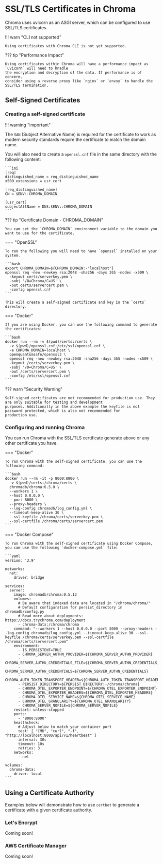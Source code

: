 # SSL/TLS Certificates in Chroma

Chroma uses uvicorn as an ASGI server, which can be configured to use SSL/TLS certificates.

!!! warn "CLI not supported"

    Using certificates with Chroma CLI is not yet supported.

??? tip "Performance Impact"

    Using certificates within Chroma will have a performance impact as `uvicorn` will need to hnadle 
    the encryption and decryption of the data. If performance is of concern, 
    consider using a reverse proxy like `nginx` or `envoy` to handle the SSL/TLS termination.

## Self-Signed Certificates

### Creating a self-signed certificate

!!! warning "Important"

   The `SAN` (Subject Alternative Name) is required for the certificate to work as modern security standards require
   the certificate to match the domain name.

You will also need to create a `openssl.cnf` file in the same directory with the following content:

    ```ini
    [req]
    distinguished_name = req_distinguished_name
    x509_extensions = usr_cert
    
    [req_distinguished_name]
    CN = $ENV::CHROMA_DOMAIN
    
    [usr_cert]
    subjectAltName = DNS:$ENV::CHROMA_DOMAIN
    ```

??? tip "Certificate Domain - CHROMA_DOMAIN"

    You can set the `CHROMA_DOMAIN` environment variable to the domain you want to use for the certificate. 

=== "OpenSSL"

    To run the following you will need to have `openssl` installed on your system.
    
    ```bash
    export CHROMA_DOMAIN=${CHROMA_DOMAIN:-"localhost"}
    openssl req -new -newkey rsa:2048 -sha256 -days 365 -nodes -x509 \
      -keyout certs/serverkey.pem \
      -subj '/O=Chroma/C=US' \
      -out certs/servercert.pem \
      -config openssl.cnf
    ```

    This will create a self-signed certificate and key in the `certs` directory.

=== "Docker"

    If you are using Docker, you can use the following command to generate the certificates:
    
    ```bash
    docker run --rm -v $(pwd)/certs:/certs \
      -v $(pwd)/openssl.cnf:/etc/ssl/openssl.cnf \
      -e CHROMA_DOMAIN=localhost \
      openquantumsafe/openssl3 \
      openssl req -new -newkey rsa:2048 -sha256 -days 365 -nodes -x509 \
      -keyout /certs/serverkey.pem \
      -subj '/O=Chroma/C=US' \
      -out /certs/servercert.pem \
      -config /etc/ssl/openssl.cnf
    ```

??? warn "Security Warning"

    Self-signed certificates are not recommended for production use. They are only suitable for testing and development
    purposes. Additionally in the above example the keyfile is not password protected, which is also not recommended for
    production use.

### Configuring and running Chroma

You can run Chroma with the SSL/TLS certificate generate above or any other certificate you have.

=== "Docker"

    To run Chroma with the self-signed certificate, you can use the following command:

    ```bash
    docker run --rm -it -p 8000:8000 \
      -v $(pwd)/certs:/chroma/certs \
      chromadb/chroma:0.5.0 \
      --workers 1 \
      --host 0.0.0.0 \
      --port 8000 \
      --proxy-headers \
      --log-config chromadb/log_config.yml \
      --timeout-keep-alive 30 \
      --ssl-keyfile /chroma/certs/serverkey.pem \
      --ssl-certfile /chroma/certs/servercert.pem
    ```

=== "Docker Compose"

    To run Chroma with the self-signed certificate using Docker Compose, you can use the following `docker-compose.yml` file:

    ```yaml
    version: '3.9'
    
    networks:
      net:
        driver: bridge
    
    services:
      server:
        image: chromadb/chroma:0.5.13
        volumes:
          # Be aware that indexed data are located in "/chroma/chroma/"
          # Default configuration for persist_directory in chromadb/config.py
          # Read more about deployments: https://docs.trychroma.com/deployment
          - chroma-data:/chroma/chroma
        command: "--workers 1 --host 0.0.0.0 --port 8000 --proxy-headers --log-config chromadb/log_config.yml --timeout-keep-alive 30 --ssl-keyfile /chroma/certs/serverkey.pem --ssl-certfile /chroma/certs/servercert.pem"
        environment:
          - IS_PERSISTENT=TRUE
          - CHROMA_SERVER_AUTHN_PROVIDER=${CHROMA_SERVER_AUTHN_PROVIDER}
          - CHROMA_SERVER_AUTHN_CREDENTIALS_FILE=${CHROMA_SERVER_AUTHN_CREDENTIALS_FILE}
          - CHROMA_SERVER_AUTHN_CREDENTIALS=${CHROMA_SERVER_AUTHN_CREDENTIALS}
          - CHROMA_AUTH_TOKEN_TRANSPORT_HEADER=${CHROMA_AUTH_TOKEN_TRANSPORT_HEADER}
          - PERSIST_DIRECTORY=${PERSIST_DIRECTORY:-/chroma/chroma}
          - CHROMA_OTEL_EXPORTER_ENDPOINT=${CHROMA_OTEL_EXPORTER_ENDPOINT}
          - CHROMA_OTEL_EXPORTER_HEADERS=${CHROMA_OTEL_EXPORTER_HEADERS}
          - CHROMA_OTEL_SERVICE_NAME=${CHROMA_OTEL_SERVICE_NAME}
          - CHROMA_OTEL_GRANULARITY=${CHROMA_OTEL_GRANULARITY}
          - CHROMA_SERVER_NOFILE=${CHROMA_SERVER_NOFILE}
        restart: unless-stopped
        ports:
          - "8000:8000"
        healthcheck:
          # Adjust below to match your container port
          test: [ "CMD", "curl", "-f", "http://localhost:8000/api/v1/heartbeat" ]
          interval: 30s
          timeout: 10s
          retries: 3
        networks:
          - net
    
    volumes:
      chroma-data:
        driver: local
    ```

## Using a Certificate Authority

Examples below will demonstrate how to use `certbot` to generate a certificate with a given certificate authority.

### Let's Encrypt

Coming soon!

### AWS Certificate Manager

Coming soon!